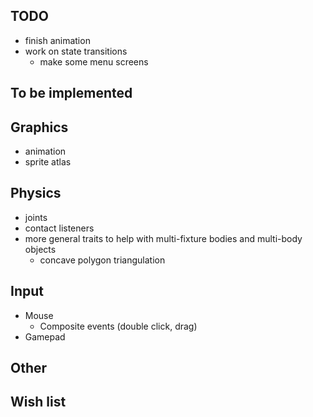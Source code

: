 TODO
----

- finish animation
- work on state transitions
    - make some menu screens

To be implemented
-----------------

## Graphics

- animation
- sprite atlas

## Physics

- joints
- contact listeners
- more general traits to help with multi-fixture bodies and multi-body objects
    - concave polygon triangulation

## Input

- Mouse
    - Composite events (double click, drag)
- Gamepad

## Other

## Wish list


